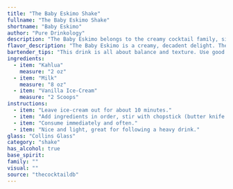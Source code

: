 ```yaml
---
title: "The Baby Eskimo Shake"
fullname: "The Baby Eskimo Shake"
shortname: "Baby Eskimo"
author: "Pure Drinkology"
description: "The Baby Eskimo belongs to the creamy cocktail family, similar to the White Russian. Its origin is likely American, emerging in the mid-20th century as a simple, comforting drink popular in home bars and family gatherings. "
flavor_description: "The Baby Eskimo is a creamy, decadent delight. The Kahlua lends its rich coffee and chocolate notes, balanced by the sweet vanilla of the ice cream and the smooth, milky base. This drink is a comforting fusion of flavors, offering a delightful contrast between the slightly bitter coffee and the sweet, creamy elements.  It's like a warm hug in a glass, perfect for a chilly evening. "
bartender_tips: "This drink is all about balance and texture. Use good quality Kahlua for a richer flavor.  Chill the milk beforehand for a smoother blend.  Use a blender and pulse the ice cream until smooth, then add the milk and Kahlua, blending just until incorporated. Don't over-blend!  A quick pulse is key for a creamy, frothy consistency. Garnish with a sprinkle of cocoa powder or chocolate shavings. "
ingredients:
  - item: "Kahlua"
    measure: "2 oz"
  - item: "Milk"
    measure: "8 oz"
  - item: "Vanilla Ice-Cream"
    measure: "2 Scoops"
instructions:
  - item: "Leave ice-cream out for about 10 minutes."
  - item: "Add ingredients in order, stir with chopstick (butter knife or spoon works too)."
  - item: "Consume immediately and often."
  - item: "Nice and light, great for following a heavy drink."
glass: "Collins Glass"
category: "shake"
has_alcohol: true
base_spirit:
family: ""
visual: ""
source: "thecocktaildb"
---
```


